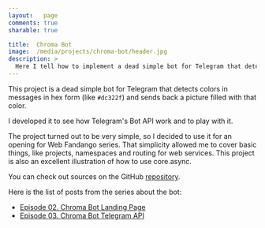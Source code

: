 ```yaml
---
layout:   page
comments: true
sharable: true

title:  Chroma Bot
image:  /media/projects/chroma-bot/header.jpg
description: >
  Here I tell how to implement a dead simple bot for Telegram that detects colors in messages in hex form, like #dc322f, and sends back a picture filled with that color.
---
```


This project is a dead simple bot for Telegram that detects colors in messages in hex form (like `#dc322f`) and sends back a picture filled with that color.

I developed it to see how Telegram's Bot API work and to play with it.

The project turned out to be very simple, so I decided to use it for an opening for Web Fandango series. That simplicity allowed me to cover basic things, like projects, namespaces and routing for web services. This project is also an excellent illustration of how to use core.async.

You can check out sources on the GitHub [repository](https://github.com/Otann/chroma-bot).

Here is the list of posts from the series about the bot:

* [Episode 02. Chroma Bot Landing Page](/web-fandango/chroma-bot-1/)
* [Episode 03. Chroma Bot Telegram API](web-fandango/chroma-bot-telegram-api/)
